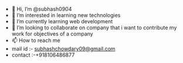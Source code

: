 - 👋 Hi, I’m @subhash0904
- 👀 I’m interested in learning new technologies
- 🌱 I’m currently learning web development 
- 💞️ I’m looking to collaborate on company that i want to contribute my work for objectives of a company 
- 📫 How to reach me
-  mail id :- subhashchowdary09@gmail.com
-  contact :-+918106486877
  
